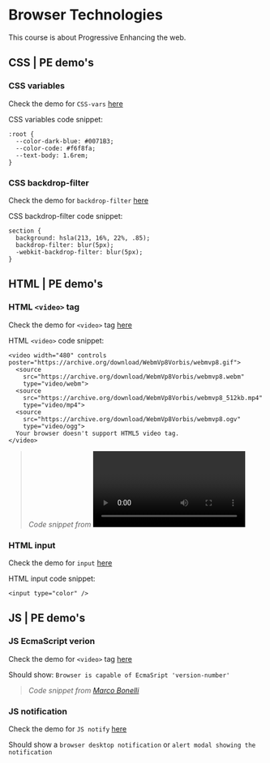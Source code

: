 # Browser Technologies

This course is about Progressive Enhancing the web.


## CSS | PE demo's
### CSS variables

Check the demo for `CSS-vars` [here](https://iancstewart.github.io/minor-bt/css/css-vars/)

CSS variables code snippet:
```
:root {
  --color-dark-blue: #0071B3;
  --color-code: #f6f8fa;
  --text-body: 1.6rem;
}
```

### CSS backdrop-filter

Check the demo for `backdrop-filter` [here](http://iancstewart.github.io/minor-bt/css/backdrop-filter)

CSS backdrop-filter code snippet:
```
section {
  background: hsla(213, 16%, 22%, .85);
  backdrop-filter: blur(5px);
  -webkit-backdrop-filter: blur(5px);
}
```


## HTML | PE demo's
### HTML `<video>` tag

Check the demo for `<video>` tag [here](https://iancstewart.github.io/minor-bt/html/video/)

HTML `<video>` code snippet:
```
<video width="480" controls poster="https://archive.org/download/WebmVp8Vorbis/webmvp8.gif">
  <source
    src="https://archive.org/download/WebmVp8Vorbis/webmvp8.webm"
    type="video/webm">
  <source
    src="https://archive.org/download/WebmVp8Vorbis/webmvp8_512kb.mp4"
    type="video/mp4">
  <source
    src="https://archive.org/download/WebmVp8Vorbis/webmvp8.ogv"
    type="video/ogg">
  Your browser doesn't support HTML5 video tag.
</video>
```

> *Code snippet from [<video> - HTML | MDN](https://developer.mozilla.org/en-US/docs/Web/HTML/Element/video)*

### HTML input

Check the demo for `input` [here](http://iancstewart.github.io/minor-bt/html/input)

HTML input code snippet:
```
<input type="color" />
```

## JS | PE demo's
### JS EcmaScript verion

Check the demo for `<video>` tag [here](https://iancstewart.github.io/minor-bt/js/es6/)

Should show: `Browser is capable of EcmaSript 'version-number'`

> *Code snippet from [Marco Bonelli](http://stackoverflow.com/questions/29046635/javascript-es6-cross-browser-detection)*

### JS notification

Check the demo for `JS notify` [here](http://iancstewart.github.io/minor-bt/js/notification)

Should show a `browser desktop notification` or `alert modal showing the notification`

